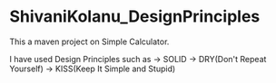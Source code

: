 # ShivaniKolanu_DesignPrinciples

This a maven project on Simple Calculator.

I have used Design Principles such as
-> SOLID
-> DRY(Don't Repeat Yourself)
-> KISS(Keep It Simple and Stupid)
